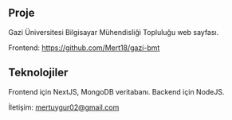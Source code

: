 ## Proje
Gazi Üniversitesi Bilgisayar Mühendisliği Topluluğu web sayfası.

Frontend: https://github.com/Mert18/gazi-bmt

## Teknolojiler
Frontend için NextJS, MongoDB veritabanı.
Backend için NodeJS.

İletişim: mertuygur02@gmail.com

